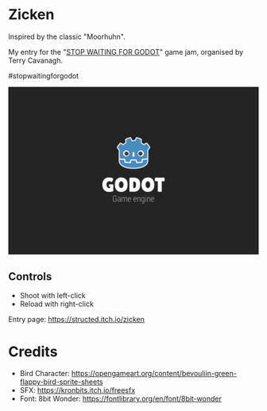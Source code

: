 # Zicken
Inspired by the classic "Moorhuhn".

My entry for the "[STOP WAITING FOR GODOT](https://itch.io/jam/stop-waiting-for-godot)" game jam, organised by Terry Cavanagh.

#stopwaitingforgodot

![Gameplay GIF](art/public/Zicken_Progress_Score.gif)

## Controls
* Shoot with left-click
* Reload with right-click

Entry page: https://structed.itch.io/zicken

# Credits

* Bird Character: https://opengameart.org/content/bevouliin-green-flappy-bird-sprite-sheets
* SFX: https://kronbits.itch.io/freesfx
* Font: 8bit Wonder: https://fontlibrary.org/en/font/8bit-wonder
